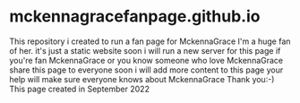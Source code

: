 # mckennagracefanpage.github.io
This repository i created to run a fan page for MckennaGrace
I'm a huge fan of her. it's just a static website soon i will run a new server for this page
if you're fan MckennaGrace or you know someone who love MckennaGrace share this page to everyone soon i will add more content to this page
your help will make sure everyone knows about MckennaGrace 
Thank you:-)
This page created in September 2022
